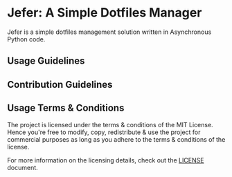 # Jefer: A Simple Dotfiles Manager

Jefer is a simple dotfiles management solution written in Asynchronous Python
code.

## Usage Guidelines

## Contribution Guidelines

## Usage Terms & Conditions

The project is licensed under the terms & conditions of the MIT License. Hence
you're free to modify, copy, redistribute & use the project for commercial
purposes as long as you adhere to the terms & conditions of the license.

For more information on the licensing details, check out the [LICENSE][1]
document.

<!-- Reference Links -->

[1]: ./LICENSE
